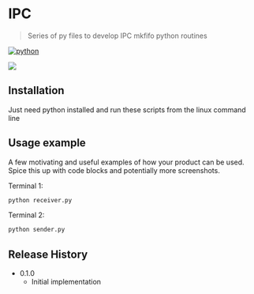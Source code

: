 # IPC
> Series of py files to develop IPC mkfifo python routines

[![python](https://img.shields.io/badge/Python-3.9-3776AB.svg?style=flat&logo=python&logoColor=white)](https://www.python.org)

![](header.png)

## Installation

Just need python installed and run these scripts from the linux command line

## Usage example

A few motivating and useful examples of how your product can be used. Spice this up with code blocks and potentially more screenshots.

Terminal 1:
```sh
python receiver.py
```
Terminal 2:
```sh
python sender.py
```

## Release History

* 0.1.0
    * Initial implementation

<!-- Markdown link & img dfn's -->
[npm-image]: https://img.shields.io/npm/v/datadog-metrics.svg?style=flat-square
[npm-url]: https://npmjs.org/package/datadog-metrics
[npm-downloads]: https://img.shields.io/npm/dm/datadog-metrics.svg?style=flat-square
[travis-image]: https://img.shields.io/travis/dbader/node-datadog-metrics/master.svg?style=flat-square
[travis-url]: https://travis-ci.org/dbader/node-datadog-metrics
[wiki]: https://github.com/yourname/yourproject/wiki
